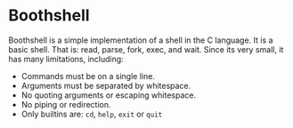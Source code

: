 # Boothshell

Boothshell is a simple implementation of a shell in the C language. It is a basic shell.
That is: read, parse, fork, exec, and wait.  Since its very small, it has many
limitations, including:

* Commands must be on a single line.
* Arguments must be separated by whitespace.
* No quoting arguments or escaping whitespace.
* No piping or redirection.
* Only builtins are: `cd`, `help`, `exit` or `quit`
